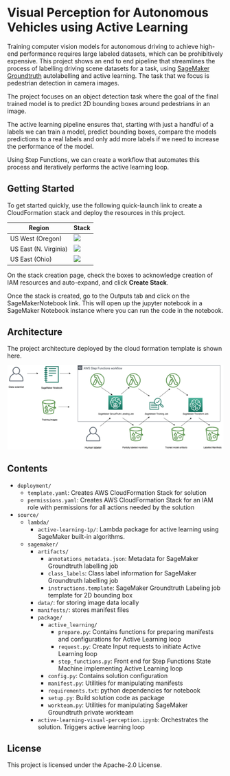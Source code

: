 # Visual Perception for Autonomous Vehicles using Active Learning

Training computer vision models for autonomous driving to achieve high-end performance requires large labeled datasets, which can be prohibitively expensive. This project shows an end to end pipeline that streamlines the process of labelling driving scene datasets for a task, using [SageMaker Groundtruth](https://aws.amazon.com/sagemaker/groundtruth/) autolabelling and active learning. The task that we focus is pedestrian detection in camera images. 

The project focuses on an object detection task where the goal of the final trained model is to predict 2D bounding boxes around pedestrians in an image.

The active learning pipeline ensures that, starting with just a handful of a labels we can train a model, predict bounding boxes, compare the models predictions to a real labels and only add more labels if we need to increase the performance of the model. 

Using Step Functions, we can create a workflow that automates this process and iteratively performs the active learning loop.

## Getting Started

To get started quickly, use the following quick-launch link to create a CloudFormation stack and deploy the resources in this project.

| Region | Stack |
| ---- | ---- |
|US West (Oregon) |  [<img src="https://s3.amazonaws.com/cloudformation-examples/cloudformation-launch-stack.png">](https://us-west-2.console.aws.amazon.com/cloudformation/home?region=us-west-2#/stacks/create/review?templateURL=https://s3.us-west-2.amazonaws.com/sagemaker-solutions-prod-us-west-2/Visual-perception-with-active-learning/deployment/template.yaml&stackName=sagemaker-soln-av-visual-perception&param_CreateSageMakerNotebookInstance=true) |
|US East (N. Virginia) |  [<img src="https://s3.amazonaws.com/cloudformation-examples/cloudformation-launch-stack.png">](https://us-east-1.console.aws.amazon.com/cloudformation/home?region=us-east-1#/stacks/create/review?templateURL=https://s3.us-east-1.amazonaws.com/sagemaker-solutions-prod-us-east-1/Visual-perception-with-active-learning/deployment/template.yaml&stackName=sagemaker-soln-av-visual-perception&param_CreateSageMakerNotebookInstance=true) |
|US East (Ohio) |  [<img src="https://s3.amazonaws.com/cloudformation-examples/cloudformation-launch-stack.png">](https://us-east-2.console.aws.amazon.com/cloudformation/home?region=us-east-2#/stacks/create/review?templateURL=https://s3.us-east-2.amazonaws.com/sagemaker-solutions-prod-us-east-2/Visual-perception-with-active-learning/deployment/template.yaml&stackName=sagemaker-soln-av-visual-perception&param_CreateSageMakerNotebookInstance=true) |

On the stack creation page, check the boxes to acknowledge creation of IAM resources and auto-expand, and click **Create Stack**.

Once the stack is created, go to the Outputs tab and click on the SageMakerNotebook link. This will open up the jupyter notebook in a SageMaker Notebook instance where you can run the code in the notebook.

## Architecture
The project architecture deployed by the cloud formation template is shown here.

![](deployment/arch.png)

## Contents

* `deployment/`
  * `template.yaml`: Creates AWS CloudFormation Stack for solution
  * `permissions.yaml`: Creates AWS CloudFormation Stack for an IAM role with permissions for all actions needed by the solution
* `source/`
  * `lambda/`
    * `active-learning-1p/`: Lambda package for active learning using SageMaker built-in algorithms.
  * `sagemaker/`
    * `artifacts/`
      * `annotations_metadata.json`: Metadata for SageMaker Groundtruth labelling job
      * `class_labels`: Class label information for SageMaker Groundtruth labelling job
      * `instructions.template`:  SageMaker Groundtruth Labeling job template for 2D bounding box
    * `data/`: for storing image data locally
    * `manifests/`: stores manifest files
    * `package/`
      * `active_learning/`
        * `prepare.py`: Contains functions for preparing manifests and configurations for Active Learning loop
        * `request.py`: Create Input requests to initiate Active Learning loop
        * `step_functions.py`: Front end for Step Functions State Machine implementing Active Learning loop
      * `config.py`: Contains solution configuration
      * `manifest.py`: Utilities for manipulating manifests
      * `requirements.txt`: python dependencies for notebook
      * `setup.py`: Build solution code as package
      * `workteam.py`: Utilities for manipulating SageMaker Groundtruth private workteam
    * `active-learning-visual-perception.ipynb`: Orchestrates the solution. Triggers active learning loop

## License

This project is licensed under the Apache-2.0 License.

